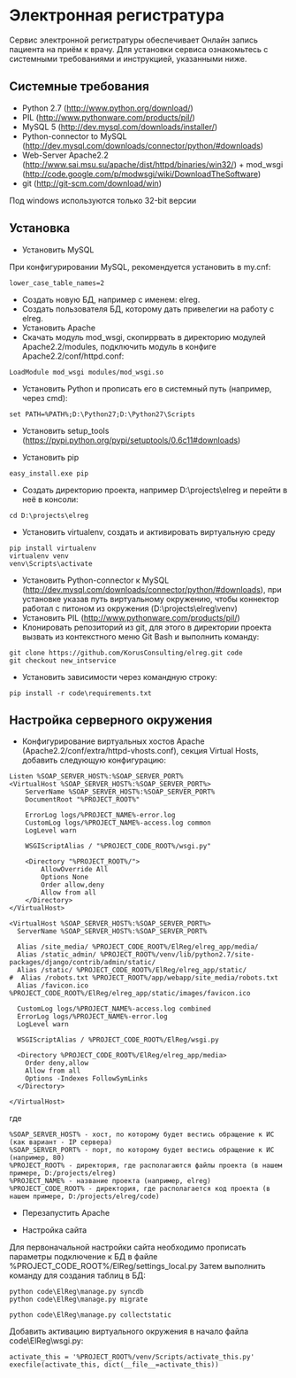 Электронная регистратура
=================

Сервис электронной регистратуры обеспечивает Онлайн запись пациента на приём к врачу. 
Для установки сервиса ознакомьтесь с системными требованиями и инструкцией, указанными ниже.

Системные требования
-----------

* Python 2.7 (http://www.python.org/download/)
* PIL (http://www.pythonware.com/products/pil/)
* MySQL 5 (http://dev.mysql.com/downloads/installer/)
* Python-connector to MySQL (http://dev.mysql.com/downloads/connector/python/#downloads)
* Web-Server Apache2.2 (http://www.sai.msu.su/apache/dist/httpd/binaries/win32/) + mod_wsgi (http://code.google.com/p/modwsgi/wiki/DownloadTheSoftware)
* git (http://git-scm.com/download/win)

Под windows используются только 32-bit версии

Установка
-----------
* Установить MySQL

При конфигурировании MySQL, рекомендуется установить в my.cnf:

```
lower_case_table_names=2
```
* Создать новую БД, например с именем: elreg.
* Создать пользователя БД, которому дать привелегии на работу с elreg.
* Установить Apache
* Скачать модуль mod_wsgi, скопиррвать в директорию модулей Apache2.2/modules, подключить модуль в конфиге Apache2.2/conf/httpd.conf:

```
LoadModule mod_wsgi modules/mod_wsgi.so
```

* Установить Python и прописать его в системный путь (например, через cmd):

```
set PATH=%PATH%;D:\Python27;D:\Python27\Scripts
```

* Установить setup_tools (https://pypi.python.org/pypi/setuptools/0.6c11#downloads)

* Установить pip

```
easy_install.exe pip
```

* Создать директорию проекта, например D:\projects\elreg и перейти в неё в консоли:

```
cd D:\projects\elreg
```

* Установить virtualenv, создать и активировать виртуальную среду

```
pip install virtualenv
virtualenv venv
venv\Scripts\activate
```

* Установить Python-connector к MySQL (http://dev.mysql.com/downloads/connector/python/#downloads), при установке указав путь виртуальному окружению, чтобы коннектор работал с питоном из окружения (D:\projects\elreg\venv)
* Установить PIL (http://www.pythonware.com/products/pil/)
* Клонировать репозиторий из git, для этого в директории проекта вызвать из контекстного меню Git Bash и выполнить команду:

```
git clone https://github.com/KorusConsulting/elreg.git code
git checkout new_intservice
```

* Установить зависимости через командную строку:

```
pip install -r code\requirements.txt
```

Настройка серверного окружения
-----------

* Конфигурирование виртуальных хостов Apache (Apache2.2/conf/extra/httpd-vhosts.conf), секция Virtual Hosts, добавить следующую конфигурацию:

```
Listen %SOAP_SERVER_HOST%:%SOAP_SERVER_PORT%
<VirtualHost %SOAP_SERVER_HOST%:%SOAP_SERVER_PORT%>
    ServerName %SOAP_SERVER_HOST%:%SOAP_SERVER_PORT%
    DocumentRoot "%PROJECT_ROOT%"

    ErrorLog logs/%PROJECT_NAME%-error.log
    CustomLog logs/%PROJECT_NAME%-access.log common
    LogLevel warn

    WSGIScriptAlias / "%PROJECT_CODE_ROOT%/wsgi.py"

    <Directory "%PROJECT_ROOT%/">
        AllowOverride All
        Options None
        Order allow,deny
        Allow from all
    </Directory>
</VirtualHost>

<VirtualHost %SOAP_SERVER_HOST%:%SOAP_SERVER_PORT%>
  ServerName %SOAP_SERVER_HOST%:%SOAP_SERVER_PORT%
  
  Alias /site_media/ %PROJECT_CODE_ROOT%/ElReg/elreg_app/media/
  Alias /static_admin/ %PROJECT_ROOT%/venv/lib/python2.7/site-packages/django/contrib/admin/static/
  Alias /static/ %PROJECT_CODE_ROOT%/ElReg/elreg_app/static/
#  Alias /robots.txt %PROJECT_ROOT%/app/webapp/site_media/robots.txt
  Alias /favicon.ico %PROJECT_CODE_ROOT%/ElReg/elreg_app/static/images/favicon.ico
  
  CustomLog logs/%PROJECT_NAME%-access.log combined
  ErrorLog logs/%PROJECT_NAME%-error.log
  LogLevel warn
  
  WSGIScriptAlias / %PROJECT_CODE_ROOT%/ElReg/wsgi.py
  
  <Directory %PROJECT_CODE_ROOT%/ElReg/elreg_app/media>
    Order deny,allow
    Allow from all
    Options -Indexes FollowSymLinks
  </Directory>

</VirtualHost>
```

где

```
%SOAP_SERVER_HOST% - хост, по которому будет вестись обращение к ИС (как вариант - IP сервера)
%SOAP_SERVER_PORT% - порт, по которому будет вестись обращение к ИС (например, 80)
%PROJECT_ROOT% - директория, где располагаются файлы проекта (в нашем примере, D:/projects/elreg)
%PROJECT_NAME% - название проекта (например, elreg)
%PROJECT_CODE_ROOT% - директория, где располагается код проекта (в нашем примере, D:/projects/elreg/code)
```

* Перезапустить Apache

* Настройка сайта

Для первоначальной настройки сайта необходимо прописать параметры подключение к БД в файле %PROJECT_CODE_ROOT%/ElReg/settings_local.py 
Затем выполнить команду для создания таблиц в БД:

```
python code\ElReg\manage.py syncdb
python code\ElReg\manage.py migrate
```

```
python code\ElReg\manage.py collectstatic
```

Добавить активацию виртуального окружения в начало файла code\ElReg\wsgi.py:

```
activate_this = '%PROJECT_ROOT%/venv/Scripts/activate_this.py'
execfile(activate_this, dict(__file__=activate_this))
```
